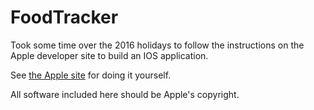 FoodTracker
===========

Took some time over the 2016 holidays to follow the instructions on the Apple developer site
to build an IOS application.

See [the Apple site](https://developer.apple.com/library/content/referencelibrary/GettingStarted/DevelopiOSAppsSwift/index.html) 
for doing it yourself.

All software included here should be Apple's copyright.

